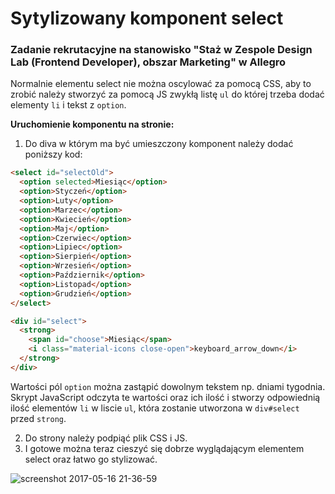 # Sytylizowany komponent select 
### Zadanie rekrutacyjne na stanowisko "Staż w Zespole Design Lab (Frontend Developer), obszar Marketing" w Allegro

Normalnie elementu select nie można oscylować za pomocą CSS, aby to zrobić należy stworzyć za pomocą JS zwykłą listę `ul`
do której trzeba dodać elementy `li` i tekst z `option`.

**Uruchomienie komponentu na stronie:**
1. Do diva w którym ma być umieszczony komponent należy dodać poniższy kod:

```html
<select id="selectOld">
  <option selected>Miesiąc</option> 
  <option>Styczeń</option> 
  <option>Luty</option> 
  <option>Marzec</option> 
  <option>Kwiecień</option> 
  <option>Maj</option> 
  <option>Czerwiec</option> 
  <option>Lipiec</option> 
  <option>Sierpień</option> 
  <option>Wrzesień</option> 
  <option>Październik</option> 
  <option>Listopad</option> 
  <option>Grudzień</option> 
</select>

<div id="select">
  <strong>
    <span id="choose">Miesiąc</span>
    <i class="material-icons close-open">keyboard_arrow_down</i>
  </strong>
</div>
```
Wartości pól `option` można zastąpić dowolnym tekstem np. dniami tygodnia. Skrypt JavaScript odczyta te wartości 
oraz ich ilość i stworzy odpowiednią ilość elementów `li` w liscie `ul`, która zostanie utworzona w `div#select` przed `strong`.

2. Do strony należy podpiąć plik CSS i JS.
3. I gotowe można teraz cieszyć się dobrze wyglądającym elementem select oraz łatwo go stylizować.

![screenshot 2017-05-16 21-36-59](https://cloud.githubusercontent.com/assets/20646753/26124734/d68d4798-3a7f-11e7-87f1-215038aa0afe.jpg)
